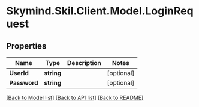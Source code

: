 
# Skymind.Skil.Client.Model.LoginRequest

## Properties

Name | Type | Description | Notes
------------ | ------------- | ------------- | -------------
**UserId** | **string** |  | [optional] 
**Password** | **string** |  | [optional] 

[[Back to Model list]](../README.md#documentation-for-models)
[[Back to API list]](../README.md#documentation-for-api-endpoints)
[[Back to README]](../README.md)

